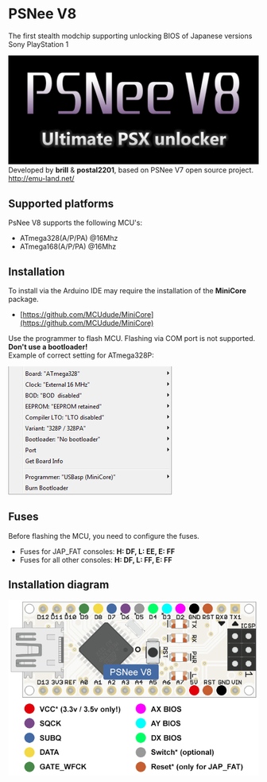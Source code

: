 # PSNee V8

The first stealth modchip supporting unlocking BIOS of Japanese versions Sony PlayStation 1

![Logo](images/PSNee_V8_logo.png)
Developed by **brill** & **postal2201**, based on PSNee V7 open source project.  
http://emu-land.net/

## Supported platforms
PsNee V8 supports the following MCU's:  
- ATmega328(A/P/PA) @16Mhz  
- ATmega168(A/P/PA) @16Mhz  

## Installation
To install via the Arduino IDE may require the installation of the **MiniCore** package.  
- [https://github.com/MCUdude/MiniCore](https://github.com/MCUdude/MiniCore)

Use the programmer to flash MCU. Flashing via COM port is not supported.  
**Don't use a bootloader!**  
Example of correct setting for ATmega328P:

![ArduinoIDE](images/example.png)

## Fuses
Before flashing the MCU, you need to configure the fuses.  
- Fuses for JAP_FAT consoles: **H: DF, L: EE, E: FF**  
- Fuses for all other consoles: **H: DF, L: FF, E: FF**  

## Installation diagram
![Board](images/PSNee_V8_pinout.png)
